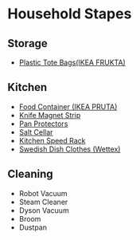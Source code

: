 # Household Stapes

## Storage

- [Plastic Tote Bags(IKEA FRUKTA)](https://www.ikea.com/ca/en/p/frakta-bag-large-blue-17228340/)

## Kitchen

- [Food Container (IKEA PRUTA)](https://www.pinterest.ca/search/pins/?q=ikea%20pruta&rs=typed)
- [Knife Magnet Strip](https://www.pinterest.ca/search/pins/?q=knife%20magnet&rs=typed)
- [Pan Protectors](https://www.pinterest.ca/search/pins/?q=pan%20protectors&rs=typed)
- [Salt Cellar](https://www.pinterest.ca/search/pins/?q=salt%20cellar&rs=typed)
- [Kitchen Speed Rack](https://www.google.com/search?q=kitchen+speed+rack&sca_esv=c7a01837b1eb8e0f&sca_upv=1&udm=2&biw=1512&bih=823&sxsrf=ADLYWIJ6cRiSj2LWGnzx2z85gFIgCeaMLw%3A1725439813359&ei=RR_YZt-2FdWRxc8Pss-cgAw&ved=0ahUKEwif7Z-Z9KiIAxXVSPEDHbInB8AQ4dUDCBE&uact=5&oq=kitchen+speed+rack&gs_lp=Egxnd3Mtd2l6LXNlcnAiEmtpdGNoZW4gc3BlZWQgcmFjazIFEAAYgARIuBJQAFifD3AAeACQAQCYAWKgAZQKqgECMTi4AQPIAQD4AQGYAhKgAs8KwgIEECMYJ8ICChAAGIAEGEMYigXCAgYQABgIGB7CAgcQABiABBgYmAMAkgcEMTcuMaAH21U&sclient=gws-wiz-serp)
- [Swedish Dish Clothes (Wettex)](https://www.google.com/search?q=wettex&oq=wettex&gs_lcrp=EgZjaHJvbWUyCQgAEEUYORiABDIOCAEQRRgnGDsYgAQYigUyBwgCEAAYgAQyBwgDEAAYgAQyBwgEEAAYgAQyBwgFEAAYgAQyBwgGEAAYgAQyBwgHEAAYgAQyBwgIEAAYgAQyBwgJEAAYgATSAQgxMjUwajBqMagCALACAA&sourceid=chrome&ie=UTF-8)

## Cleaning

- Robot Vacuum
- Steam Cleaner
- Dyson Vacuum
- Broom
- Dustpan
